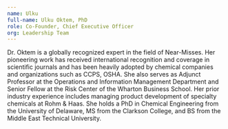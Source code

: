 ```yaml
---
name: Ulku
full-name: Ulku Oktem, PhD
role: Co-Founder, Chief Executive Officer
org: Leadership Team
---
```


Dr. Oktem is a globally recognized expert in the field of Near-Misses.  Her pioneering work has received international recognition and coverage in scientific journals and has been heavily adopted by chemical companies and organizations such as CCPS, OSHA.  She also serves as Adjunct Professor at the Operations and Information Management Department and Senior Fellow at the Risk Center of the Wharton Business School. Her prior industry experience includes managing product development of specialty chemicals at Rohm & Haas. She holds a PhD in Chemical Engineering from the University of Delaware, MS from the Clarkson College, and BS from the Middle East Technical University.
